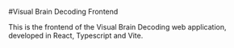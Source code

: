 #Visual Brain Decoding Frontend

This is the frontend of the Visual Brain Decoding web application, developed in React, Typescript and Vite.
